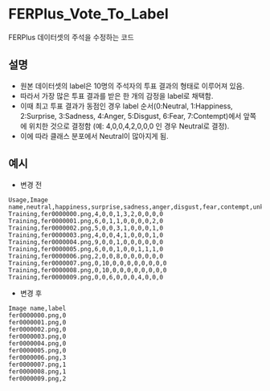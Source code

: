 # FERPlus_Vote_To_Label
FERPlus 데이터셋의 주석을 수정하는 코드

## 설명
- 원본 데이터셋의 label은 10명의 주석자의 투표 결과의 형태로 이루어져 있음.
- 따라서 가장 많은 투표 결과를 받은 한 개의 감정을 label로 채택함.
- 이때 최고 투표 결과가 동점인 경우 label 순서(0:Neutral, 1:Happiness, 2:Surprise, 3:Sadness, 4:Anger, 5:Disgust, 6:Fear, 7:Contempt)에서 앞쪽에 위치한 것으로 결정함 (예: 4,0,0,4,2,0,0,0 인 경우 Neutral로 결정).
- 이에 따라 클래스 분포에서 Neutral이 많아지게 됨.

## 예시
- 변경 전
```
Usage,Image name,neutral,happiness,surprise,sadness,anger,disgust,fear,contempt,unknown,NF
Training,fer0000000.png,4,0,0,1,3,2,0,0,0,0
Training,fer0000001.png,6,0,1,1,0,0,0,0,2,0
Training,fer0000002.png,5,0,0,3,1,0,0,0,1,0
Training,fer0000003.png,4,0,0,4,1,0,0,0,1,0
Training,fer0000004.png,9,0,0,1,0,0,0,0,0,0
Training,fer0000005.png,6,0,0,1,0,0,1,1,1,0
Training,fer0000006.png,2,0,0,8,0,0,0,0,0,0
Training,fer0000007.png,0,10,0,0,0,0,0,0,0,0
Training,fer0000008.png,0,10,0,0,0,0,0,0,0,0
Training,fer0000009.png,0,0,6,0,0,0,4,0,0,0
```

- 변경 후
```
Image name,label
fer0000000.png,0
fer0000001.png,0
fer0000002.png,0
fer0000003.png,0
fer0000004.png,0
fer0000005.png,0
fer0000006.png,3
fer0000007.png,1
fer0000008.png,1
fer0000009.png,2
```
